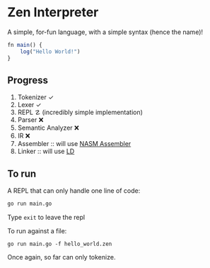# Zen Interpreter

A simple, for-fun language, with a simple syntax (hence the name)!

```javascript
fn main() {
    log("Hello World!")
}
```

## Progress

1. Tokenizer ✓
2. Lexer ✓
3. REPL ☡ (incredibly simple implementation)
4. Parser ❌
5. Semantic Analyzer ❌
6. IR ❌
7. Assembler :: will use [NASM Assembler](https://www.nasm.us/)
8. Linker :: will use [LD](https://ftp.gnu.org/old-gnu/Manuals/ld-2.9.1/html_mono/ld.html)

## To run

A REPL that can only handle one line of code:

```bash
go run main.go
```

Type `exit` to leave the repl

To run against a file:

```
go run main.go -f hello_world.zen
```

Once again, so far can only tokenize.
